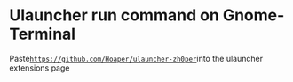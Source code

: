 # Ulauncher run command on Gnome-Terminal

Paste<code>https://github.com/Hoaper/ulauncher-zh0per</code>into the ulauncher extensions page
